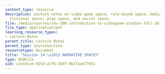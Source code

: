 ```yaml
---
content_type: resource
description: Lecture notes on video game space, rule-based space, mediated space,
  fictional space, play space, and social space.
file: /media/courses/cms-300-introduction-to-videogame-studies-fall-2011/c1ce3cae915da1f62b07861faae77b51_MITCMS_300F11_session_14.pdf
file_type: application/pdf
learning_resource_types:
- Lecture Notes
parent_title: Lecture Notes
parent_type: CourseSection
resourcetype: Document
title: "Session 14 \u2013 NARRATIVE SPACES"
type: OCWFile
uid: c1ce3cae-915d-a1f6-2b07-861faae77b51
---
```

